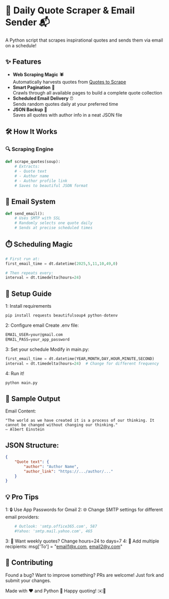 # 🌟 Daily Quote Scraper & Email Sender 📬

A Python script that scrapes inspirational quotes and sends them via email on a schedule!

## ✨ Features

- **Web Scraping Magic** 🕷️  
  Automatically harvests quotes from [Quotes to Scrape](https://quotes.toscrape.com)
- **Smart Pagination** 🔄  
  Crawls through all available pages to build a complete quote collection
- **Scheduled Email Delivery** ⏰  
  Sends random quotes daily at your preferred time
- **JSON Backup** 💾  
  Saves all quotes with author info in a neat JSON file

## 🛠️ How It Works

### 🔍 Scraping Engine
```python
def scrape_quotes(soup):
    # Extracts:
    # - Quote text
    # - Author name
    # - Author profile link
    # Saves to beautiful JSON format
```

## 📧 Email System
```python
def send_email():
    # Uses SMTP with SSL
    # Randomly selects one quote daily
    # Sends at precise scheduled times
```

## ⏱️ Scheduling Magic
```python
# First run at:
first_email_time = dt.datetime(2025,5,11,10,49,0) 

# Then repeats every:
interval = dt.timedelta(hours=24)
```

## 🚀 Setup Guide

1: Install requirements
```python
pip install requests beautifulsoup4 python-dotenv
```
2: Configure email
Create .env file:
```python
EMAIL_USER=your@gmail.com
EMAIL_PASS=your_app_password
```
3: Set your schedule
Modify in main.py:
```python
first_email_time = dt.datetime(YEAR,MONTH,DAY,HOUR,MINUTE,SECOND)
interval = dt.timedelta(hours=24)  # Change for different frequency
```

4: Run it!
```python
python main.py
```
## 🌈 Sample Output

Email Content:

    "The world as we have created it is a process of our thinking. It cannot be changed without changing our thinking."
    ― Albert Einstein

## JSON Structure:
```json
{
    "Quote text": {
        "author": "Author Name",
        "author_link": "https://.../author/..."
    }
}
```

## 💡 Pro Tips
1: 🔒 Use App Passwords for Gmail
2: 🌐 Change SMTP settings for different email providers:
```python
    # Outlook: 'smtp.office365.com', 587
    #Yahoo: 'smtp.mail.yahoo.com', 465
```
3: 📅 Want weekly quotes? Change hours=24 to days=7
4: 💌 Add multiple recipients: msg['To'] = "email1@x.com, email2@y.com"

## 🤝 Contributing
Found a bug? Want to improve something?
PRs are welcome! Just fork and submit your changes.


Made with ❤️ and Python 🐍
Happy quoting! ✉️💬